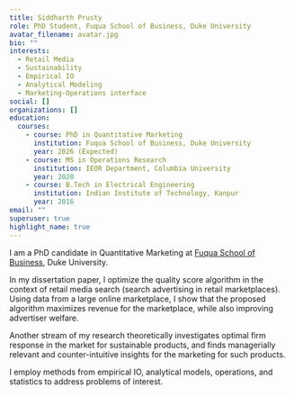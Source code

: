 ```yaml
---
title: Siddharth Prusty
role: PhD Student, Fuqua School of Business, Duke University
avatar_filename: avatar.jpg
bio: ""
interests:
  - Retail Media
  - Sustainability
  - Empirical IO
  - Analytical Modeling
  - Marketing-Operations interface
social: []
organizations: []
education:
  courses:
    - course: PhD in Quantitative Marketing
      institution: Fuqua School of Business, Duke University
      year: 2026 (Expected)
    - course: MS in Operations Research
      institution: IEOR Department, Columbia University
      year: 2020
    - course: B.Tech in Electrical Engineering
      institution: Indian Institute of Technology, Kanpur
      year: 2016
email: ""
superuser: true
highlight_name: true
---
```

I am a PhD candidate in Quantitative Marketing at [Fuqua School of Business](https://www.fuqua.duke.edu/), Duke University. 

In my dissertation paper, I optimize the quality score algorithm in the context of retail media search (search advertising in retail marketplaces). Using data from a large online marketplace, I show that the proposed algorithm maximizes revenue for the marketplace, while also improving advertiser welfare. 

Another stream of my research theoretically investigates optimal firm response in the market for sustainable products, and finds managerially relevant and counter-intuitive insights for the marketing for such products. 

I employ methods from empirical IO, analytical models, operations, and statistics to address problems of interest.
